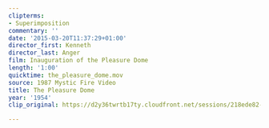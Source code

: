 ```yaml
---
clipterms:
- Superimposition
commentary: ''
date: '2015-03-20T11:37:29+01:00'
director_first: Kenneth
director_last: Anger
film: Inauguration of the Pleasure Dome
length: '1:00'
quicktime: the_pleasure_dome.mov
source: 1987 Mystic Fire Video
title: The Pleasure Dome
year: '1954'
clip_original: https://d2y36twrtb17ty.cloudfront.net/sessions/218ede82-b5d8-410c-af02-a9b3017376db/775353ca-311c-4bbb-bb6e-a9b30173795e-2cdd435d-c910-451e-bb15-a9b301740fb9.mp4

---
```

